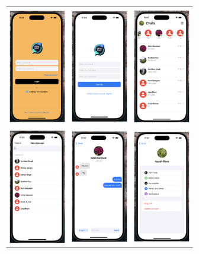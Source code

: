 <table>
  <tr>
    <td style="padding: 10px;"><img src="Images/image1.png" alt="Not able to Load the Image" width="200"></td>
    <td style="padding: 10px;"><img src="Images/image2.png" alt="Not able to Load the Image" width="200"></td>
    <td style="padding: 10px;"><img src="Images/image3.png" alt="Not able to Load the Image" width="200"></td>
  </tr>
  <tr>
    <td style="padding: 10px;"><img src="Images/image4.png" alt="Not able to Load the Image" width="200"></td>
    <td style="padding: 10px;"><img src="Images/image5.png" alt="Not able to Load the Image" width="200"></td>
    <td style="padding: 10px;"><img src="Images/image6.png" alt="Not able to Load the Image" width="200"></td>
  </tr>
</table>

